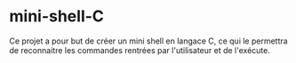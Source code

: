# mini-shell-C
Ce projet a pour but de créer un mini shell en langace C, ce qui le permettra de reconnaitre les commandes rentrées par l'utilisateur et de l'exécute. 
